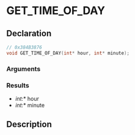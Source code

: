 # GET_TIME_OF_DAY

## Declaration
```cpp
// 0x384B3876
void GET_TIME_OF_DAY(int* hour, int* minute);
```

### Arguments

### Results
- **int*:** hour
- **int*:** minute

## Description
